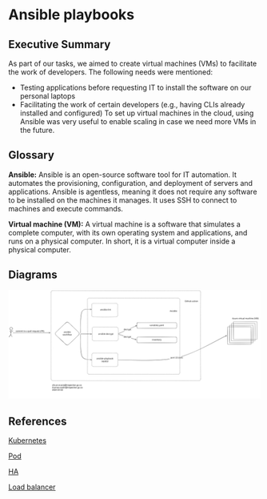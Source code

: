 # Ansible playbooks

## Executive Summary
As part of our tasks, we aimed to create virtual machines (VMs) to facilitate the work of developers. The following needs were mentioned:

- Testing applications before requesting IT to install the software on our personal laptops
- Facilitating the work of certain developers (e.g., having CLIs already installed and configured)
To set up virtual machines in the cloud, using Ansible was very useful to enable scaling in case we need more VMs in the future.

## Glossary

**Ansible:** Ansible is an open-source software tool for IT automation. It automates the provisioning, configuration, and deployment of servers and applications. Ansible is agentless, meaning it does not require any software to be installed on the machines it manages. It uses SSH to connect to machines and execute commands.

**Virtual machine (VM):** A virtual machine is a software that simulates a complete computer, with its own operating system and applications, and runs on a physical computer. In short, it is a virtual computer inside a physical computer.

## Diagrams

![Ansible](img/ansible.svg)

## References

[Kubernetes](https://kubernetes.io/docs/concepts/overview/)

[Pod](https://kubernetes.io/docs/concepts/workloads/pods/)

[HA](https://www.techtarget.com/searchdatacenter/definition/high-availability)

[Load balancer](https://www.nginx.com/resources/glossary/load-balancing/)
